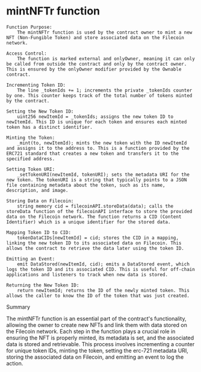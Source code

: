 # mintNFTr function

    Function Purpose:
        The mintNFTr function is used by the contract owner to mint a new NFT (Non-Fungible Token) and store associated data on the Filecoin network.

    Access Control:
        The function is marked external and onlyOwner, meaning it can only be called from outside the contract and only by the contract owner. This is ensured by the onlyOwner modifier provided by the Ownable contract.

    Incrementing Token ID:
        The line _tokenIds += 1; increments the private _tokenIds counter by one. This counter keeps track of the total number of tokens minted by the contract.

    Setting the New Token ID:
        uint256 newItemId = _tokenIds; assigns the new token ID to newItemId. This ID is unique for each token and ensures each minted token has a distinct identifier.

    Minting the Token:
        _mint(to, newItemId); mints the new token with the ID newItemId and assigns it to the address to. This is a function provided by the ERC721 standard that creates a new token and transfers it to the specified address.

    Setting Token URI:
        _setTokenURI(newItemId, tokenURI); sets the metadata URI for the new token. The tokenURI is a string that typically points to a JSON file containing metadata about the token, such as its name, description, and image.

    Storing Data on Filecoin:
        string memory cid = filecoinAPI.storeData(data); calls the storeData function of the filecoinAPI interface to store the provided data on the Filecoin network. The function returns a CID (Content Identifier) which is a unique identifier for the stored data.

    Mapping Token ID to CID:
        tokenDataCIDs[newItemId] = cid; stores the CID in a mapping, linking the new token ID to its associated data on Filecoin. This allows the contract to retrieve the data later using the token ID.

    Emitting an Event:
        emit DataStored(newItemId, cid); emits a DataStored event, which logs the token ID and its associated CID. This is useful for off-chain applications and listeners to track when new data is stored.

    Returning the New Token ID:
        return newItemId; returns the ID of the newly minted token. This allows the caller to know the ID of the token that was just created.

Summary

The mintNFTr function is an essential part of the contract's functionality, allowing the owner to create new NFTs and link them with data stored on the Filecoin network. Each step in the function plays a crucial role in ensuring the NFT is properly minted, its metadata is set, and the associated data is stored and retrievable. This process involves incrementing a counter for unique token IDs, minting the token, setting the erc-721 metadata URI, storing the associated data on Filecoin, and emitting an event to log the action.
